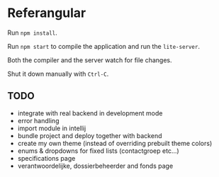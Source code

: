 # Referangular

Run `npm install`.

Run `npm start` to compile the application and run the `lite-server`.

Both the compiler and the server watch for file changes.

Shut it down manually with `Ctrl-C`.

## TODO

* integrate with real backend in development mode
* error handling
* import module in intellij
* bundle project and deploy together with backend
* create my own theme (instead of overriding prebuilt theme colors)
* enums & dropdowns for fixed lists (contactgroep etc...)
* specifications page
* verantwoordelijke, dossierbeheerder and fonds page

